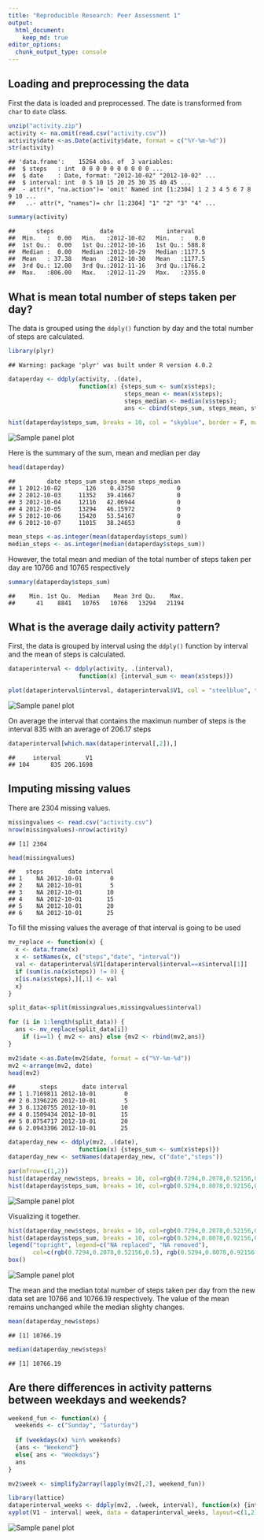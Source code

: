 ```yaml
---
title: "Reproducible Research: Peer Assessment 1"
output: 
  html_document:
    keep_md: true
editor_options: 
  chunk_output_type: console
---
```

## Loading and preprocessing the data  
First the data is loaded and preprocessed. The date is transformed from `char` to `date` class.  


```r
unzip("activity.zip")
activity <- na.omit(read.csv("activity.csv"))
activity$date <-as.Date(activity$date, format = c("%Y-%m-%d"))
str(activity)
```

```
## 'data.frame':	15264 obs. of  3 variables:
##  $ steps   : int  0 0 0 0 0 0 0 0 0 0 ...
##  $ date    : Date, format: "2012-10-02" "2012-10-02" ...
##  $ interval: int  0 5 10 15 20 25 30 35 40 45 ...
##  - attr(*, "na.action")= 'omit' Named int [1:2304] 1 2 3 4 5 6 7 8 9 10 ...
##   ..- attr(*, "names")= chr [1:2304] "1" "2" "3" "4" ...
```

```r
summary(activity)
```

```
##      steps             date               interval     
##  Min.   :  0.00   Min.   :2012-10-02   Min.   :   0.0  
##  1st Qu.:  0.00   1st Qu.:2012-10-16   1st Qu.: 588.8  
##  Median :  0.00   Median :2012-10-29   Median :1177.5  
##  Mean   : 37.38   Mean   :2012-10-30   Mean   :1177.5  
##  3rd Qu.: 12.00   3rd Qu.:2012-11-16   3rd Qu.:1766.2  
##  Max.   :806.00   Max.   :2012-11-29   Max.   :2355.0
```
## What is mean total number of steps taken per day?
The data is grouped using the `ddply()` function by day and the total number of steps are calculated.

```r
library(plyr)
```

```
## Warning: package 'plyr' was built under R version 4.0.2
```

```r
dataperday <- ddply(activity, .(date), 
                    function(x) {steps_sum <- sum(x$steps);
                                 steps_mean <- mean(x$steps);
                                 steps_median <- median(x$steps);
                                 ans <- cbind(steps_sum, steps_mean, steps_median)})

hist(dataperday$steps_sum, breaks = 10, col = "skyblue", border = F, main = "Histogram of steps per day" , xlab ="Data per day")
```
![Sample panel plot](figures/Histogram.png)<!-- -->

Here is the summary of the sum, mean and median per day  

```r
head(dataperday)
```

```
##         date steps_sum steps_mean steps_median
## 1 2012-10-02       126    0.43750            0
## 2 2012-10-03     11352   39.41667            0
## 3 2012-10-04     12116   42.06944            0
## 4 2012-10-05     13294   46.15972            0
## 5 2012-10-06     15420   53.54167            0
## 6 2012-10-07     11015   38.24653            0
```

```r
mean_steps <-as.integer(mean(dataperday$steps_sum))
median_steps <- as.integer(median(dataperday$steps_sum))
```

However, the total mean and median of the total number of steps taken per day  are 10766 and 10765 respectively

```r
summary(dataperday$steps_sum)
```

```
##    Min. 1st Qu.  Median    Mean 3rd Qu.    Max. 
##      41    8841   10765   10766   13294   21194
```

## What is the average daily activity pattern?
First, the data is grouped by interval using the `ddply()` function by interval and the mean of steps is calculated.  


```r
dataperinterval <- ddply(activity, .(interval), 
                    function(x) {interval_sum <- mean(x$steps)})

plot(dataperinterval$interval, dataperinterval$V1, col = "steelblue", type ='l', main = "Plot of steps per interval" , xlab ="5 minute intervals", ylab = "Mean of steps")
```
![Sample panel plot](figures/plot_steps_per_interval.png)<!-- -->


On average the interval that contains the maximun number of steps is the interval 835 with an average of 206.17 steps  


```r
dataperinterval[which.max(dataperinterval[,2]),]
```

```
##     interval       V1
## 104      835 206.1698
```

## Imputing missing values
There are 2304 missing values. 

```r
missingvalues <- read.csv("activity.csv")
nrow(missingvalues)-nrow(activity)
```

```
## [1] 2304
```

```r
head(missingvalues)
```

```
##   steps       date interval
## 1    NA 2012-10-01        0
## 2    NA 2012-10-01        5
## 3    NA 2012-10-01       10
## 4    NA 2012-10-01       15
## 5    NA 2012-10-01       20
## 6    NA 2012-10-01       25
```

To fill the missing values the average of that interval is going to be used

```r
mv_replace <- function(x) {
  x <- data.frame(x)
  x <- setNames(x, c("steps","date", "interval"))
  val <- dataperinterval$V1[dataperinterval$interval==x$interval[1]]
  if (sum(is.na(x$steps)) != 0) {
  x[is.na(x$steps),][,1] <- val
  x}
}

split_data<-split(missingvalues,missingvalues$interval)

for (i in 1:length(split_data)) { 
  ans <- mv_replace(split_data[i])
    if (i==1) { mv2 <- ans} else {mv2 <- rbind(mv2,ans)}
}

mv2$date <-as.Date(mv2$date, format = c("%Y-%m-%d"))
mv2 <-arrange(mv2, date)
head(mv2) 
```

```
##       steps       date interval
## 1 1.7169811 2012-10-01        0
## 2 0.3396226 2012-10-01        5
## 3 0.1320755 2012-10-01       10
## 4 0.1509434 2012-10-01       15
## 5 0.0754717 2012-10-01       20
## 6 2.0943396 2012-10-01       25
```


```r
dataperday_new <- ddply(mv2, .(date), 
                    function(x) {steps_sum <- sum(x$steps)})
dataperday_new <- setNames(dataperday_new, c("date","steps"))

par(mfrow=c(1,2))
hist(dataperday_new$steps, breaks = 10, col=rgb(0.7294,0.2078,0.52156,0.5), border = F, main = "Missing Values replaced" , xlab ="Counts")
hist(dataperday$steps_sum, breaks = 10, col=rgb(0.5294,0.8078,0.92156,0.5), border = F, main = "Missing values removed" , xlab ="Counts")
```
![Sample panel plot](figures/Histograms.png)<!-- -->

Visualizing it together. 

```r
hist(dataperday_new$steps, breaks = 10, col=rgb(0.7294,0.2078,0.52156,0.5), border = F, main = "Histogram of steps per day" , xlab ="Data", )
hist(dataperday$steps_sum, breaks = 10, col=rgb(0.5294,0.8078,0.92156,0.5), border = F, add = T)
legend("topright", legend=c("NA replaced", "NA removed"),
       col=c(rgb(0.7294,0.2078,0.52156,0.5), rgb(0.5294,0.8078,0.92156,0.5)), lty=1:2, cex=0.8)
box()
```
![Sample panel plot](figures/Histogramsoverlap.png)<!-- -->

The mean and the median total number of steps taken per day from the new data set are 10766 and 10766.19 respectively. The value of the mean remains unchanged while the median slighty changes.

```r
mean(dataperday_new$steps)
```

```
## [1] 10766.19
```

```r
median(dataperday_new$steps)
```

```
## [1] 10766.19
```


## Are there differences in activity patterns between weekdays and weekends?


```r
weekend_fun <- function(x) {
  weekends <- c("Sunday", "Saturday")
  
  if (weekdays(x) %in% weekends)
  {ans <- "Weekend"} 
  else{ ans <- "Weekdays"}
  ans
}

mv2$week <- simplify2array(lapply(mv2[,2], weekend_fun))

library(lattice)
dataperinterval_weeks <- ddply(mv2, .(week, interval), function(x) {interval_sum <- mean(x$steps)})
xyplot(V1 ~ interval| week, data = dataperinterval_weeks, layout=c(1,2), type = "l", ylab = "Mean number of steps")
```

![Sample panel plot](figures/weekends.png)<!-- -->


